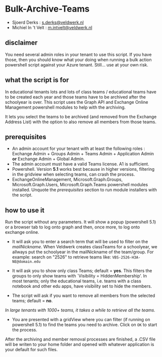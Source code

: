 # Bulk-Archive-Teams

- Sjoerd Derks : s.derks@veldwerk.nl
- Michiel In 't Velt : m.intvelt@veldwerk.nl

## disclaimer

You need several admin roles in your tenant to use this script. If you have those, then you should know what your doing when running a bulk action powershell script against your Azure tenant. Still... use at your own risk.

## what the script is for

In educational tenants lots and lots of class teams / educational teams have to be created each year and those teams have to be archived after the schoolyear is over. This script uses the Graph API and Exchange Online Management powershell modules to help with the archiving. 

It lets you select the teams to be archived (and removed from the Exchange Address List) with the option to also remove all members from those teams.

## prerequisites

- An admin account for your tenant with at least the following roles : Exchange Admin + Groups Admin + Teams Admin + Application Admin **or** Exchange Admin + Global Admin.
- The admin account must have a valid Teams license. A1 is sufficient.
- Powershell. Version **5.1** works best because in higher versions, filtering in the gridview when selecting teams, can crash the process.
- ExchangeOnlineManagement, Microsoft.Graph.Groups, Microsoft.Graph.Users, Microsoft.Graph.Teams powershell modules installed. Unquote the _prerequisites_ section to run module installers with the script.

## how to use it

Run the script without any parameters. It will show a popup (powershell 5.1) or a browser tab to log onto graph and then, once more, to log onto exchange online.

- It will ask you to enter a search term that will be used to filter on the _mailNickname_. When Veldwerk creates classTeams for a schoolyear, we allways put the schoolyear in the mailNickname of the team/group. For example: search on "2526" to retrieve teams like: `VBS-2526-H3A-NE@domain.edu`

- It will ask you to show only class Teams; default = **yes**. This filters the groups to only show teams with `Visibility = HiddenMembership'. In most tenants; only the educational teams, i.e. teams with a class notebook and other edu apps, have visibility set to hide the members.

- The script will ask if you want to remove all members from the selected teams; default = **no**.

_In large tenants with 1000+ teams, it takes a while to retrieve all the teams._

- You are presented with a gridView where you can filter (if running on powershell 5.1) to find the teams you need to archive.
Click on `OK` to start the process.

After the archiving and member removal processes are finished, a .CSV file will be writen to your home folder and opened with whatever application is your default for such files.
